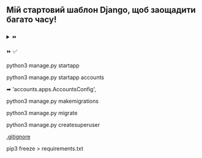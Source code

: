 ## Мій стартовий шаблон Django, щоб заощадити багато часу!
### []()
<details>
<summary>⏩ </summary>

**Зміст**

- []()
- 
</details>

⏩ ✅






python3 manage.py startapp <name>

python3 manage.py startapp accounts

[//]: # (settings)
➡ 'accounts.apps.AccountsConfig',

python3 manage.py makemigrations

python3 manage.py migrate

python3 manage.py createsuperuser

[.gitignore](https://www.toptal.com/developers/gitignore)

pip3 freeze > requirements.txt
